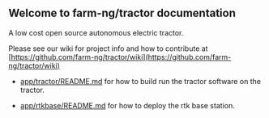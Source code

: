 ## Welcome to farm-ng/tractor documentation
A low cost open source autonomous electric tractor.

Please see our wiki for project info and how to contribute at [https://github.com/farm-ng/tractor/wiki](https://github.com/farm-ng/tractor/wiki)

* [app/tractor/README.md](app/tractor/README.md) for how to build run the tractor software on the tractor.

* [app/rtkbase/README.md](app/rtkbase/README.md) for how to deploy the rtk base station.
